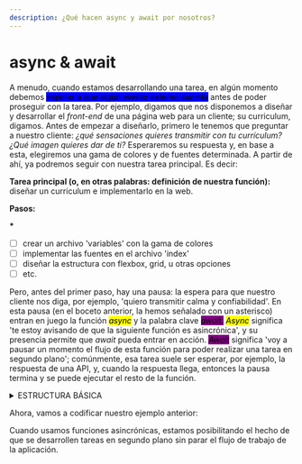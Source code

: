 ```yaml
---
description: ¿Qué hacen async y await por nosotros?
---
```


# async & await

A menudo, cuando estamos desarrollando una tarea, en algún momento debemos <mark style="background-color:blue;">esperar a que algún evento externo suceda</mark> antes de poder proseguir con la tarea. Por ejemplo, digamos que nos disponemos a diseñar y desarrollar el _front-end_ de una página web para un cliente; su curriculum, digamos. Antes de empezar a diseñarlo, primero le tenemos que preguntar a nuestro cliente: _¿qué sensaciones quieres transmitir con tu currículum? ¿Qué imagen quieres dar de ti?_ Esperaremos su respuesta y, en base a esta, elegiremos una gama de colores y de fuentes determinada. A partir de ahí, ya podremos seguir con nuestra tarea principal. Es decir:

**Tarea principal (o, en otras palabras: definición de nuestra función):** diseñar un curriculum e implementarlo en la web.

**Pasos:**

&#x20;       **\***

* [ ] crear un archivo 'variables' con la gama de colores
* [ ] implementar las fuentes en el archivo 'index'
* [ ] diseñar la estructura con flexbox, grid, u otras opciones
* [ ] etc.

Pero, antes del primer paso, hay una pausa: la espera para que nuestro cliente nos diga, por ejemplo, 'quiero transmitir calma y confiabilidad'. En esta pausa (en el boceto anterior, la hemos señalado con un asterisco) entran en juego la función _<mark style="background-color:yellow;">async</mark>_ y la palabra clave _<mark style="background-color:purple;">await.</mark> <mark style="background-color:yellow;">Async</mark>_ significa 'te estoy avisando de que la siguiente función es asincrónica', y su presencia permite que _await_ pueda entrar en acción. _<mark style="background-color:purple;">Await</mark>_ significa 'voy a pausar un momento el flujo de esta función para poder realizar una tarea en segundo plano'; comúnmente, esa tarea suele ser esperar, por ejemplo, la respuesta de una API, y, cuando la respuesta llega, entonces la pausa termina y se puede ejecutar el resto de la función.

<details>

<summary>ESTRUCTURA BÁSICA</summary>

```

async function nombre_funcion() {

    const nombre = await promesa;
    
    return resultado;
    
}
    
```

Posicionamos _async_ antes de definir la función, y _await_ antes de la promesa por la que vamos a esperar.

{% hint style="info" %}
No podemos usar la palabra clave await sin haber Al llamar a la función, también debemos poner _await_ justo antes de la llamada.
{% endhint %}

</details>

Ahora, vamos a codificar nuestro ejemplo anterior:



Cuando usamos funciones asincrónicas, estamos posibilitando el hecho de que se desarrollen tareas en segundo plano sin parar el flujo de trabajo de la aplicación.

